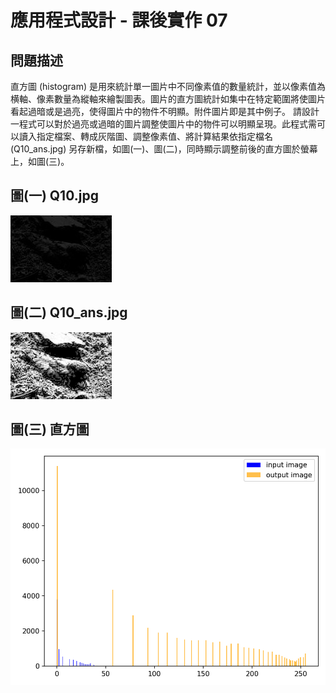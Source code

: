 # 應用程式設計 - 課後實作 07

## 問題描述
直方圖 (histogram) 是用來統計單一圖片中不同像素值的數量統計，並以像素值為横軸、像素數量為縱軸來繪製圖表。圖片的直方圖統計如集中在特定範圍將使圖片看起過暗或是過亮，使得圖片中的物件不明顯。附件圖片即是其中例子。
請設計一程式可以對於過亮或過暗的圖片調整使圖片中的物件可以明顯呈現。此程式需可以讀入指定檔案、轉成灰階圖、調整像素值、將計算結果依指定檔名 (Q10_ans.jpg) 另存新檔，如圖(一)、圖(二)，同時顯示調整前後的直方圖於螢幕上，如圖(三)。


## 圖(一) Q10.jpg
![!\[Alt text\](Q10.jpg)](image/Q10.jpg)
## 圖(二) Q10_ans.jpg
![!\[Alt text\](Q10_ans.jpg)](image/Q10_ans.jpg)
## 圖(三) 直方圖
![!\[Alt text\](histogram.png)](image/histogram.png)